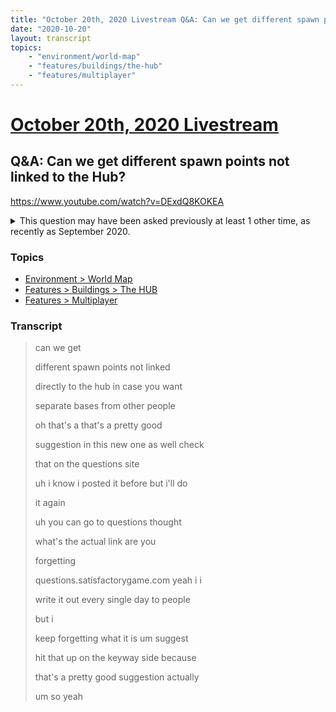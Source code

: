 ```yaml
---
title: "October 20th, 2020 Livestream Q&A: Can we get different spawn points not linked to the Hub?"
date: "2020-10-20"
layout: transcript
topics:
    - "environment/world-map"
    - "features/buildings/the-hub"
    - "features/multiplayer"
---
```

# [October 20th, 2020 Livestream](../2020-10-20.md)
## Q&A: Can we get different spawn points not linked to the Hub?
https://www.youtube.com/watch?v=DExdQ8KOKEA
<details>
<summary>This question may have been asked previously at least 1 other time, as recently as September 2020.</summary>

* [September 8th, 2020 Livestream Q&A: Secondary Hub/Spawn Point ?](./yt-MjQNNzVfZTY.md) https://www.youtube.com/watch?v=MjQNNzVfZTY
</details>


### Topics
* [Environment > World Map](../topics/environment/world-map.md)
* [Features > Buildings > The HUB](../topics/features/buildings/the-hub.md)
* [Features > Multiplayer](../topics/features/multiplayer.md)

### Transcript

> can we get
>
> different spawn points not linked
>
> directly to the hub in case you want
>
> separate bases from other people
>
> oh that's a that's a pretty good
>
> suggestion in this new one as well check
>
> that on the questions site
>
> uh i know i posted it before but i'll do
>
> it again
>
> uh you can go to questions thought
>
> what's the actual link are you
>
> forgetting
>
> questions.satisfactorygame.com yeah i i
>
> write it out every single day to people
>
> but i
>
> keep forgetting what it is um suggest
>
> hit that up on the keyway side because
>
> that's a pretty good suggestion actually
>
> um so yeah
